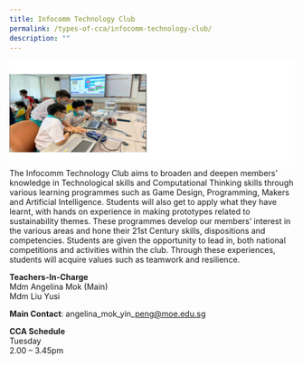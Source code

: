 ```yaml
---
title: Infocomm Technology Club
permalink: /types-of-cca/infocomm-technology-club/
description: ""
---
```

![](/images/CCAs/cca-%20ict%202023.png)
The Infocomm Technology Club aims to broaden and deepen members’ knowledge in Technological skills and Computational Thinking skills through various learning programmes such as Game Design, Programming, Makers and Artificial Intelligence. Students will also get to apply what they have learnt, with hands on experience in making prototypes related to sustainability themes. These programmes develop our members’ interest in the various areas and hone their 21st Century skills, dispositions and competencies. Students are given the opportunity to lead in, both national competitions and activities within the club. Through these experiences, students will acquire values such as teamwork and resilience.

**Teachers-In-Charge**
<br>Mdm Angelina Mok (Main)
<br>Mdm Liu Yusi

**Main Contact**: angelina\_mok\_yin\_peng@moe.edu.sg

**CCA Schedule**
<br>Tuesday
<br>2.00 – 3.45pm